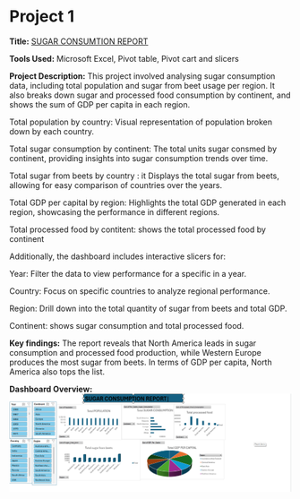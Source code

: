 # Project 1

**Title:** [SUGAR CONSUMTION REPORT](https://github.com/vivian744/vivian74.github.io)

**Tools Used:** Microsoft Excel, Pivot table, Pivot cart and slicers

**Project Description:**  This project involved analysing  sugar consumption data, including total population and sugar from beet usage per region. It also breaks down sugar and processed food consumption by continent, and shows the sum of GDP per capita in each region.

Total population by country: Visual representation of population  broken down by each country.

Total sugar consumption by continent: The total units sugar consmed by continent, providing insights into sugar consumption trends over time.

Total sugar from beets by country : it Displays the total sugar from beets, allowing for easy comparison of countries over the years.

Total GDP per capital  by region: Highlights the total GDP generated in each region, showcasing the performance in different regions.

Total processed food by contitent: shows the total processed food by continent

Additionally, the dashboard includes interactive slicers for:

Year: Filter the data to view performance for a specific in  a year.

Country: Focus on specific countries to analyze regional performance.

Region: Drill down into the total quantity of sugar from beets and total GDP.

Continent: shows sugar consumption and total processed food.
 

**Key findings:**
The report reveals that North America leads in sugar consumption and processed food production, while Western Europe produces the most sugar from beets. In terms of GDP per capita, North America also tops the list.

**Dashboard Overview:**
![SUGARCONSUMPTION](SUGARCONSUMPTION.png)
